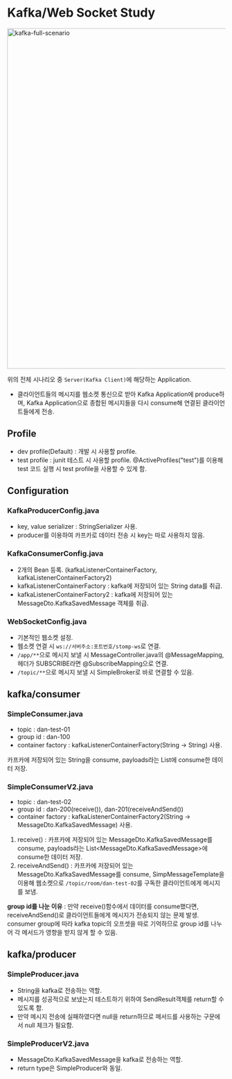 # Kafka/Web Socket Study
<img width="785" alt="kafka-full-scenario" src="https://github.com/DongchannN/Chat-application-with-kafka-and-stomp/assets/96824025/4654b053-9a5b-4635-81de-a8d97afaf0d2">

위의 전체 시나리오 중 `Server(Kafka Client)`에 해당하는 Application.

- 클라이언트들의 메시지를 웹소켓 통신으로 받아 Kafka Application에 produce하며, Kafka Application으로 종합된 메시지들을 다시 consume해 연결된 클라이언트들에게 전송.
## Profile
- dev profile(Default) : 개발 시 사용할 profile.
- test profile : junit 테스트 시 사용할 profile. @ActiveProfiles("test")를 이용해 test 코드 실행 시 test profile을 사용할 수 있게 함.

## Configuration
### KafkaProducerConfig.java
- key, value serializer : StringSerializer 사용.
- producer를 이용하여 카프카로 데이터 전송 시 key는 따로 사용하지 않음.
### KafkaConsumerConfig.java
- 2개의 Bean 등록. (kafkaListenerContainerFactory, kafkaListenerContainerFactory2)
- kafkaListenerContainerFactory : kafka에 저장되어 있는 String data를 취급.
- kafkaListenerContainerFactory2 : kafka에 저장되어 있는 MessageDto.KafkaSavedMessage 객체를 취급.
### WebSocketConfig.java
- 기본적인 웹소켓 설정.
- 웹소켓 연결 시 `ws://서버주소:포트번호/stomp-ws`로 연결.
- `/app/**`으로 메시지 보낼 시 MessageController.java의 @MessageMapping, 헤더가 SUBSCRIBE라면 @SubscribeMapping으로 연결. 
- `/topic/**`으로 메시지 보낼 시 SimpleBroker로 바로 연결할 수 있음.

## kafka/consumer
### SimpleConsumer.java
- topic : dan-test-01
- group id : dan-100
- container factory : kafkaListenerContainerFactory(String -> String) 사용.

카프카에 저장되어 있는 String을 consume, payloads라는 List<String>에 consume한 데이터 저장.
### SimpleConsumerV2.java
- topic : dan-test-02
- group id : dan-200(receive()), dan-201(receiveAndSend())
- container factory : kafkaListenerContainerFactory2(String -> MessageDto.KafkaSavedMessage) 사용.

1. receive() : 카프카에 저장되어 있는 MessageDto.KafkaSavedMessage를 consume, payloads라는 List<MessageDto.KafkaSavedMessage>에 consume한 데이터 저장.
2. receiveAndSend() : 카프카에 저장되어 있는 MessageDto.KafkaSavedMessage를 consume, SimpMessageTemplate을 이용해 웹소켓으로 `/topic/room/dan-test-02`를 구독한 클라이언트에게 메시지를 보냄.

**group id를 나눈 이유** : 만약 receive()함수에서 데이터를 consume했다면, receiveAndSend()로 클라이언트들에게 메시지가 전송되지 않는 문제 발생. consumer group에 따라 kafka topic의 오프셋을 따로 기억하므로 group id를 나누어 각 메서드가 영향을 받지 않게 할 수 있음.
## kafka/producer
### SimpleProducer.java
- String을 kafka로 전송하는 역할.
- 메시지를 성공적으로 보냈는지 테스트하기 위하여 SendResult객체를 return할 수 있도록 함.
- 만약 메시지 전송에 실패하였다면 null을 return하므로 메서드를 사용하는 구문에서 null 체크가 필요함. 

### SimpleProducerV2.java
- MessageDto.KafkaSavedMessage을 kafka로 전송하는 역할.
- return type은 SimpleProducer와 동일.
